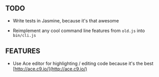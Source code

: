 TODO
----

  - Write tests in Jasmine, because it's that awesome

  - Reimplement any cool command line features from `old.js` into `bin/cli.js`


FEATURES
--------
  
  - Use Ace editor for highlighting / editing code because it's the best
 [http://ace.c9.io/](http://ace.c9.io/)